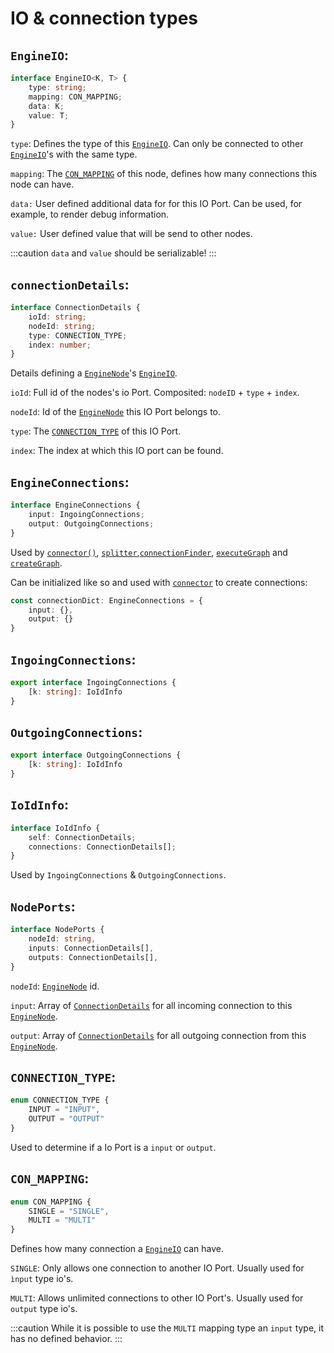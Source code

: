 # IO & connection types

## `EngineIO`:

```ts
interface EngineIO<K, T> {
    type: string;
    mapping: CON_MAPPING;
    data: K;
    value: T;
}
```

`type`: Defines the type of this [`EngineIO`](#engineio). Can only be connected to other [`EngineIO`](#engineio)'s with the same type.

`mapping`: The [`CON_MAPPING`](#con_mapping) of this node, defines how many connections this node can have.

`data:` User defined additional data for for this IO Port. Can be used, for example, to render debug information.

`value:` User defined value that will be send to other nodes.

:::caution
`data` and `value` should be serializable!
:::

## `connectionDetails`:

```ts
interface ConnectionDetails {
    ioId: string;
    nodeId: string;
    type: CONNECTION_TYPE;
    index: number;
}
```

Details defining a [`EngineNode`](./NodeTypes.md#enginenode)'s [`EngineIO`](#engineio).

`ioId`: Full id of the nodes's io Port. Composited: `nodeID` + `type` + `index`.

`nodeId`: Id of the [`EngineNode`](./NodeTypes.md#enginenode) this IO Port belongs to.

`type`: The [`CONNECTION_TYPE`](#connection_type) of this IO Port.

`index`: The index at which this IO port can be found.

## `EngineConnections`:

```ts
interface EngineConnections {
    input: IngoingConnections;
    output: OutgoingConnections;
}
```

Used by [`connector()`](./functions.md#connector), [`splitter`](./functions.md#splitter),[`connectionFinder`](./functions.md#connectionfinder), [`executeGraph`](./functions.md#executegraph) and [`createGraph`](./functions.md#creategraph).

Can be initialized like so and used with [`connector`](./functions.md#connector) to create connections:

```ts
const connectionDict: EngineConnections = {
    input: {},
    output: {}
}
```

## `IngoingConnections`:

```ts
export interface IngoingConnections {
    [k: string]: IoIdInfo
}
```

## `OutgoingConnections`: 

```ts
export interface OutgoingConnections {
    [k: string]: IoIdInfo
}

```

## `IoIdInfo`:

```ts
interface IoIdInfo {
    self: ConnectionDetails;
    connections: ConnectionDetails[];
}
```

Used by `IngoingConnections` & `OutgoingConnections`.

## `NodePorts`:

```ts
interface NodePorts {
    nodeId: string,
    inputs: ConnectionDetails[],
    outputs: ConnectionDetails[],
}
```

`nodeId`: [`EngineNode`](./NodeTypes.md#enginenode) id.

`input`: Array of [`ConnectionDetails`](#connectiondetails) for all incoming connection to this [`EngineNode`](./NodeTypes.md#enginenode).

`output`: Array of [`ConnectionDetails`](#connectiondetails) for all outgoing connection from this [`EngineNode`](./NodeTypes.md#enginenode).

## `CONNECTION_TYPE`:

```ts
enum CONNECTION_TYPE {
    INPUT = "INPUT",
    OUTPUT = "OUTPUT"
}
```

Used to determine if a Io Port is a `input` or `output`.

## `CON_MAPPING`:

```ts
enum CON_MAPPING {
    SINGLE = "SINGLE",
    MULTI = "MULTI"
}
```

Defines how many connection a [`EngineIO`](#engineio) can have.

`SINGLE`:  Only allows one connection to another IO Port. Usually used for `ìnput` type io's.

`MULTI`:  Allows unlimited connections to other IO Port's. Usually used for `output` type io's.

:::caution
While it is possible to use the `MULTI` mapping type an `input` type, it has no defined behavior. 
:::